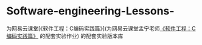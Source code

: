 # Software-engineering-Lessons-
为网易云课堂[《软件工程：C编码实践篇》](为网易云课堂孟宁老师[《软件工程：C编码实践篇》](http://mooc.study.163.com/course/USTC-1000002006#/info) 的配套实验作业) 的配套实验版本库
